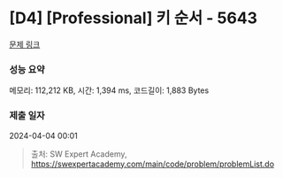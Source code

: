 # [D4] [Professional] 키 순서 - 5643 

[문제 링크](https://swexpertacademy.com/main/code/problem/problemDetail.do?contestProbId=AWXQsLWKd5cDFAUo) 

### 성능 요약

메모리: 112,212 KB, 시간: 1,394 ms, 코드길이: 1,883 Bytes

### 제출 일자

2024-04-04 00:01



> 출처: SW Expert Academy, https://swexpertacademy.com/main/code/problem/problemList.do